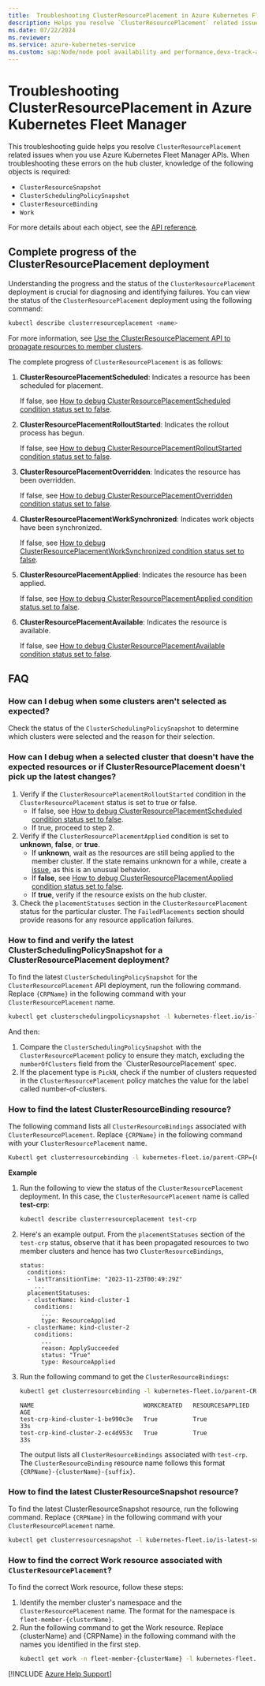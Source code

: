 ```yaml
---
title:  Troubleshooting ClusterResourcePlacement in Azure Kubernetes Fleet Manager
description: Helps you resolve `ClusterResourcePlacement` related issues when you use Azure Kubernetes Fleet Manager APIs.
ms.date: 07/22/2024
ms.reviewer: 
ms.service: azure-kubernetes-service
ms.custom: sap:Node/node pool availability and performance,devx-track-azurecli
---
```

# Troubleshooting ClusterResourcePlacement in Azure Kubernetes Fleet Manager

This troubleshooting guide helps you resolve `ClusterResourcePlacement` related issues when you use Azure Kubernetes Fleet Manager APIs. When troubleshooting these errors on the hub cluster, knowledge of the following objects is required:

- `ClusterResourceSnapshot`
- `ClusterSchedulingPolicySnapshot`
- `ClusterResourceBinding`
- `Work`

For more details about each object, see the [API reference](https://github.com/Azure/fleet/blob/main/docs/api-references.md).

## Complete progress of the ClusterResourcePlacement deployment

Understanding the progress and the status of the `ClusterResourcePlacement` deployment is crucial for diagnosing and identifying failures. You can view the status of the `ClusterResourcePlacement` deployment using the following command:

```bash
kubectl describe clusterresourceplacement <name>
```

For more information, see [Use the ClusterResourcePlacement API to propagate resources to member clusters](/azure/kubernetes-fleet/quickstart-resource-propagation#use-the-clusterresourceplacement-api-to-propagate-resources-to-member-clusters).

The complete progress of `ClusterResourcePlacement` is as follows:

1. **ClusterResourcePlacementScheduled**: Indicates a resource has been scheduled for placement.

    If false, see [How to debug ClusterResourcePlacementScheduled condition status set to false]().
1. **ClusterResourcePlacementRolloutStarted**: Indicates the rollout process has begun.

    If false, see [How to debug ClusterResourcePlacementRolloutStarted condition status set to false]().
1. **ClusterResourcePlacementOverridden**: Indicates the resource has been overridden.

    If false, see [How to debug ClusterResourcePlacementOverridden condition status set to false]().
1. **ClusterResourcePlacementWorkSynchronized**: Indicates work objects have been synchronized.

    If false, see [How to debug ClusterResourcePlacementWorkSynchronized condition status set to false]().
1. **ClusterResourcePlacementApplied**: Indicates the resource has been applied.

    If false, see [How to debug ClusterResourcePlacementApplied condition status set to false]().
1. **ClusterResourcePlacementAvailable**: Indicates the resource is available.

    If false, see [How to debug ClusterResourcePlacementAvailable condition status set to false]().

## FAQ

### How can I debug when some clusters aren't selected as expected?

Check the status of the `ClusterSchedulingPolicySnapshot` to determine which clusters were selected and the reason for their selection.

### How can I debug when a selected cluster that doesn't have the expected resources or if ClusterResourcePlacement doesn't pick up the latest changes?

1. Verify if the `ClusterResourcePlacementRolloutStarted` condition in the `ClusterResourcePlacement` status is set to true or false.
    - If false, see [How to debug ClusterResourcePlacementScheduled condition status set to false]().
    - If true, proceed to step 2.
2. Verify if the `ClusterResourcePlacementApplied` condition is set to **unknown**, **false**, or **true**.
    - If **unknown**, wait as the resources are still being applied to the member cluster. If the state remains unknown for a while, create a [issue](https://github.com/Azure/fleet/issues), as this is an unusual behavior.
    - If **false**, see [How to debug ClusterResourcePlacementApplied condition status set to false]().
    - If **true**, verify if the resource exists on the hub cluster.
3. Check the `placementStatuses` section in the `ClusterResourcePlacement` status for the particular cluster. The `FailedPlacements` section should provide reasons for any resource application failures.

### How to find and verify the latest ClusterSchedulingPolicySnapshot for a ClusterResourcePlacement deployment?

To find the latest `ClusterSchedulingPolicySnapshot` for the `ClusterResourcePlacement` API deployment, run the following command. Replace `{CRPName}` in the following command with your `ClusterResourcePlacement` name.

```bash
kubectl get clusterschedulingpolicysnapshot -l kubernetes-fleet.io/is-latest-snapshot=true,kubernetes-fleet.io/parent-CRP={CRPName}
```

And then:

1. Compare the `ClusterSchedulingPolicySnapshot` with the `ClusterResourcePlacement` policy to ensure they match, excluding the `numberOfClusters` field from the `ClusterResourcePlacement' spec.
1. If the placement type is `PickN`, check if the number of clusters requested in the `ClusterResourcePlacement` policy matches the value for the label called number-of-clusters.

### How to find the latest ClusterResourceBinding resource?

The following command lists all `ClusterResourceBindings` associated with `ClusterResourcePlacement`. Replace `{CRPName}` in the following command with your `ClusterResourcePlacement` name.

```bash
Kubectl get clusterresourcebinding -l kubernetes-fleet.io/parent-CRP={CRPName}
```

**Example**

1. Run the following to view the status of the `ClusterResourcePlacement` deployment. In this case, the `ClusterResourcePlacement` name is called **test-crp**:

    ```bash
    kubectl describe clusterresourceplacement test-crp
    ```

2. Here's an example output. From the `placementStatuses` section of the `test-crp` status, observe that it has been propagated resources to two member clusters and hence has two `ClusterResourceBindings`,

    ```output
    status:
      conditions:
      - lastTransitionTime: "2023-11-23T00:49:29Z"
        ...
      placementStatuses:
      - clusterName: kind-cluster-1
        conditions:
          ...
          type: ResourceApplied
      - clusterName: kind-cluster-2
        conditions:
          ...
          reason: ApplySucceeded
          status: "True"
          type: ResourceApplied
    ```

3. Run the following command to get the `ClusterResourceBindings`:

    ```bash
    kubectl get clusterresourcebinding -l kubernetes-fleet.io/parent-CRP=test-crp 
    ```
    
    ```output
    NAME                               WORKCREATED   RESOURCESAPPLIED   AGE
    test-crp-kind-cluster-1-be990c3e   True          True               33s
    test-crp-kind-cluster-2-ec4d953c   True          True               33s
    ```

    The output lists all `ClusterResourceBindings` associated with `test-crp`. The `ClusterResourceBinding` resource name follows this format `{CRPName}-{clusterName}-{suffix}`.

### How to find the latest ClusterResourceSnapshot resource?

To find the latest ClusterResourceSnapshot resource, run the following command. Replace `{CRPName}` in the following command with your `ClusterResourcePlacement` name.

```bash
kubectl get clusterresourcesnapshot -l kubernetes-fleet.io/is-latest-snapshot=true,kubernetes-fleet.io/parent-CRP={CRPName}
```
<a id="find-work"></a>
### How to find the correct Work resource associated with `ClusterResourcePlacement`?

To find the correct Work resource, follow these steps:

1. Identify the member cluster's namespace and the `ClusterResourcePlacement` name. The format for the namespace is `fleet-member-{clusterName}`.
1. Run the following command to get the Work resource. Replace {clusterName} and {CRPName} in the following command with the names you identified in the first step.
    ```bash
    kubectl get work -n fleet-member-{clusterName} -l kubernetes-fleet.io/parent-CRP={CRPName}
    ```

[!INCLUDE [Azure Help Support](../../includes/azure-help-support.md)]